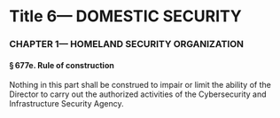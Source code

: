 
# Title 6— DOMESTIC SECURITY
### CHAPTER 1— HOMELAND SECURITY ORGANIZATION
#### § 677e. Rule of construction

Nothing in this part shall be construed to impair or limit the ability of the Director to carry out the authorized activities of the Cybersecurity and Infrastructure Security Agency.
